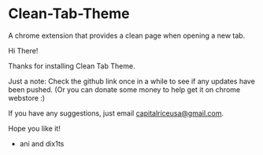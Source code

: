 # Clean-Tab-Theme
A chrome extension that provides a clean page when opening a new tab.

Hi There!

Thanks for installing Clean Tab Theme.

Just a note: Check the github link once in a while to see if any updates have been pushed. (Or you can donate some money to help get it on chrome webstore :)

If you have any suggestions, just email capitalriceusa@gmail.com.

Hope you like it!
- ani and dix1ts

